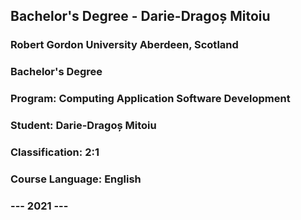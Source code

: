 ## Bachelor's Degree - Darie-Dragoș Mitoiu

### Robert Gordon University Aberdeen, Scotland
### Bachelor's Degree
### Program: Computing Application Software Development
### Student: Darie-Dragoș Mitoiu
### Classification: 2:1
### Course Language: English
### --- 2021 ---